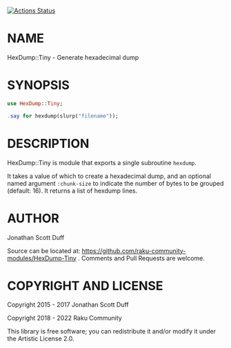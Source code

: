 [![Actions Status](https://github.com/raku-community-modules/HexDump-Tiny/workflows/test/badge.svg)](https://github.com/raku-community-modules/HexDump-Tiny/actions)

NAME
====

HexDump::Tiny - Generate hexadecimal dump

SYNOPSIS
========

```raku
use HexDump::Tiny;

.say for hexdump(slurp("filename"));
```

DESCRIPTION
===========

HexDump::Tiny is module that exports a single subroutine `hexdump`.

It takes a value of which to create a hexadecimal dump, and an optional named argument `:chunk-size` to indicate the number of bytes to be grouped (default: 16). It returns a list of hexdump lines.

AUTHOR
======

Jonathan Scott Duff

Source can be located at: https://github.com/raku-community-modules/HexDump-Tiny . Comments and Pull Requests are welcome.

COPYRIGHT AND LICENSE
=====================

Copyright 2015 - 2017 Jonathan Scott Duff

Copyright 2018 - 2022 Raku Community

This library is free software; you can redistribute it and/or modify it under the Artistic License 2.0.

